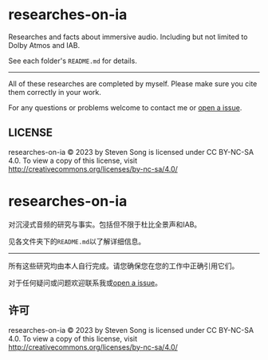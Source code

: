 # researches-on-ia

Researches and facts about immersive audio. Including but not limited to Dolby Atmos and IAB.

See each folder's ```README.md``` for details.

---

All of these researches are completed by myself. Please make sure you cite them correctly in your work.

For any questions or problems welcome to contact me or [open a issue](https://github.com/izwb003/researches-on-ia/issues/new).

## LICENSE

researches-on-ia © 2023 by Steven Song is licensed under CC BY-NC-SA 4.0. To view a copy of this license, visit http://creativecommons.org/licenses/by-nc-sa/4.0/

# researches-on-ia

对沉浸式音频的研究与事实。包括但不限于杜比全景声和IAB。

见各文件夹下的```README.md```以了解详细信息。

---

所有这些研究均由本人自行完成。请您确保您在您的工作中正确引用它们。

对于任何疑问或问题欢迎联系我或[open a issue](https://github.com/izwb003/researches-on-ia/issues/new)。

## 许可

researches-on-ia © 2023 by Steven Song is licensed under CC BY-NC-SA 4.0. To view a copy of this license, visit http://creativecommons.org/licenses/by-nc-sa/4.0/
